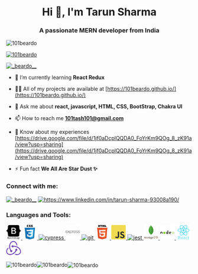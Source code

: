 <h1 align="center">Hi 👋, I'm Tarun Sharma</h1>
<h3 align="center">A passionate MERN developer from India</h3>

<p align="left"> <img src="https://komarev.com/ghpvc/?username=101beardo&label=Profile%20views&color=0e75b6&style=flat" alt="101beardo" /> </p>

<p align="left"> <a href="https://github.com/ryo-ma/github-profile-trophy"><img src="https://github-profile-trophy.vercel.app/?username=101beardo" alt="101beardo" /></a> </p>

<p align="left"> <a href="https://twitter.com/_beardo__" target="blank"><img src="https://img.shields.io/twitter/follow/_beardo__?logo=twitter&style=for-the-badge" alt="_beardo__" /></a> </p>

- 🌱 I’m currently learning **React Redux**

- 👨‍💻 All of my projects are available at [https://101beardo.github.io/](https://101beardo.github.io/)

- 💬 Ask me about **react, javascript, HTML, CSS, BootStrap, Chakra UI**

- 📫 How to reach me **101tash101@gmail.com**

- 📄 Know about my experiences [https://drive.google.com/file/d/1jf0aDcplQQDA0_FoYrKm9QOg_8_zK91a/view?usp=sharing](https://drive.google.com/file/d/1jf0aDcplQQDA0_FoYrKm9QOg_8_zK91a/view?usp=sharing)

- ⚡ Fun fact **We All Are Star Dust ✨**

<h3 align="left">Connect with me:</h3>
<p align="left">
<a href="https://twitter.com/_beardo__" target="blank"><img align="center" src="https://raw.githubusercontent.com/rahuldkjain/github-profile-readme-generator/master/src/images/icons/Social/twitter.svg" alt="_beardo__" height="30" width="40" /></a>
<a href="https://www.linkedin.com/in/tarun-sharma-93008a190/" target="blank"><img align="center" src="https://raw.githubusercontent.com/rahuldkjain/github-profile-readme-generator/master/src/images/icons/Social/linked-in-alt.svg" alt="https://www.linkedin.com/in/tarun-sharma-93008a190/" height="30" width="40" /></a>
</p>

<h3 align="left">Languages and Tools:</h3>
<p align="left"> <a href="https://getbootstrap.com" target="_blank" rel="noreferrer"> <img src="https://raw.githubusercontent.com/devicons/devicon/master/icons/bootstrap/bootstrap-plain-wordmark.svg" alt="bootstrap" width="40" height="40"/> </a> <a href="https://www.w3schools.com/css/" target="_blank" rel="noreferrer"> <img src="https://raw.githubusercontent.com/devicons/devicon/master/icons/css3/css3-original-wordmark.svg" alt="css3" width="40" height="40"/> </a> <a href="https://www.cypress.io" target="_blank" rel="noreferrer"> <img src="https://raw.githubusercontent.com/simple-icons/simple-icons/6e46ec1fc23b60c8fd0d2f2ff46db82e16dbd75f/icons/cypress.svg" alt="cypress" width="40" height="40"/> </a> <a href="https://expressjs.com" target="_blank" rel="noreferrer"> <img src="https://raw.githubusercontent.com/devicons/devicon/master/icons/express/express-original-wordmark.svg" alt="express" width="40" height="40"/> </a> <a href="https://git-scm.com/" target="_blank" rel="noreferrer"> <img src="https://www.vectorlogo.zone/logos/git-scm/git-scm-icon.svg" alt="git" width="40" height="40"/> </a> <a href="https://www.w3.org/html/" target="_blank" rel="noreferrer"> <img src="https://raw.githubusercontent.com/devicons/devicon/master/icons/html5/html5-original-wordmark.svg" alt="html5" width="40" height="40"/> </a> <a href="https://developer.mozilla.org/en-US/docs/Web/JavaScript" target="_blank" rel="noreferrer"> <img src="https://raw.githubusercontent.com/devicons/devicon/master/icons/javascript/javascript-original.svg" alt="javascript" width="40" height="40"/> </a> <a href="https://jestjs.io" target="_blank" rel="noreferrer"> <img src="https://www.vectorlogo.zone/logos/jestjsio/jestjsio-icon.svg" alt="jest" width="40" height="40"/> </a> <a href="https://www.mongodb.com/" target="_blank" rel="noreferrer"> <img src="https://raw.githubusercontent.com/devicons/devicon/master/icons/mongodb/mongodb-original-wordmark.svg" alt="mongodb" width="40" height="40"/> </a> <a href="https://nodejs.org" target="_blank" rel="noreferrer"> <img src="https://raw.githubusercontent.com/devicons/devicon/master/icons/nodejs/nodejs-original-wordmark.svg" alt="nodejs" width="40" height="40"/> </a> <a href="https://reactjs.org/" target="_blank" rel="noreferrer"> <img src="https://raw.githubusercontent.com/devicons/devicon/master/icons/react/react-original-wordmark.svg" alt="react" width="40" height="40"/> </a> <a href="https://redux.js.org" target="_blank" rel="noreferrer"> <img src="https://raw.githubusercontent.com/devicons/devicon/master/icons/redux/redux-original.svg" alt="redux" width="40" height="40"/> </a> </p>

<p><img align="left" src="https://github-readme-stats.vercel.app/api?username=101beardo" alt="101beardo" /></p>

<p><img align="left" src="https://github-readme-streak-stats.herokuapp.com/?user=101beardo" alt="101beardo" /></p>

<p><img align="center" src="https://github-readme-stats.vercel.app/api/top-langs/?username=101beardo" alt="101beardo" /></p>
